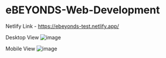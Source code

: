 # eBEYONDS-Web-Development

Netlify Link - https://ebeyonds-test.netlify.app/

Desktop View
![image](https://github.com/user-attachments/assets/c79e2447-9ec1-4371-80ed-2fc866f433d7)

Mobile View
![image](https://github.com/user-attachments/assets/8d9e969e-2ac6-49b6-a792-2152f666750d)


